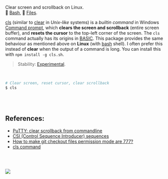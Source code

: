 Clear screen and scrollback on Linux.<br>
🐚 [Bash](https://www.npmjs.com/package/cls.sh),
📜 [Files](https://unpkg.com/cls.sh/).

[cls] (similar to [clear] in *Unix-like* systems) is a *builtin command* in
Windows [Command prompt], which **clears the screen and scrollback** (entire
screen buffer), and **resets the cursor** to the top-left corner of the screen.
The `cls` command actually has its origins in [BASIC]. This package provides the
same behaviour as mentioned above on **Linux** (with [bash] shell). I often
prefer this instead of **clear** when the output of a command is long. You can
install this with `npm install -g cls.sh`.

> Stability: [Experimental](https://www.youtube.com/watch?v=L1j93RnIxEo).

[cls]: https://en.wikipedia.org/wiki/CLS_(command)
[clear]: https://en.wikipedia.org/wiki/Clear_(Unix)
[BASIC]: https://en.wikipedia.org/wiki/BASIC
[bash]: https://en.wikipedia.org/wiki/Bash_(Unix_shell)
[Command prompt]: https://en.wikipedia.org/wiki/Cmd.exe


<br>

```bash
# Clear screen, reset cursor, clear scrollback
$ cls
```

<br>
<br>


## References:

- [PuTTY: clear scrollback from commandline](https://superuser.com/a/889825/305990)
- [CSI (Control Sequence Introducer) sequences](https://en.wikipedia.org/wiki/ANSI_escape_code#CSI_(Control_Sequence_Introducer)_sequences)
- [How to make git checkout files permission mode are 777?](https://stackoverflow.com/a/44616140/1413259)
- [cls command](https://ss64.com/nt/cls.html)

<br>
<br>

[![](https://img.youtube.com/vi/gUHejU7qyv8/maxresdefault.jpg)](https://www.youtube.com/watch?v=gUHejU7qyv8)
